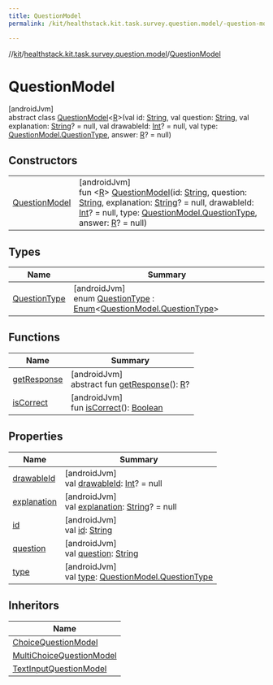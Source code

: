 ```yaml
---
title: QuestionModel
permalink: /kit/healthstack.kit.task.survey.question.model/-question-model/index.html

---
```

//[kit](../../../index.html)/[healthstack.kit.task.survey.question.model](../index.html)/[QuestionModel](index.html)



# QuestionModel



[androidJvm]\
abstract class [QuestionModel](index.html)&lt;[R](index.html)&gt;(val id: [String](https://kotlinlang.org/api/latest/jvm/stdlib/kotlin/-string/index.html), val question: [String](https://kotlinlang.org/api/latest/jvm/stdlib/kotlin/-string/index.html), val explanation: [String](https://kotlinlang.org/api/latest/jvm/stdlib/kotlin/-string/index.html)? = null, val drawableId: [Int](https://kotlinlang.org/api/latest/jvm/stdlib/kotlin/-int/index.html)? = null, val type: [QuestionModel.QuestionType](-question-type/index.html), answer: [R](index.html)? = null)



## Constructors


| | |
|---|---|
| [QuestionModel](-question-model.html) | [androidJvm]<br>fun &lt;[R](index.html)&gt; [QuestionModel](-question-model.html)(id: [String](https://kotlinlang.org/api/latest/jvm/stdlib/kotlin/-string/index.html), question: [String](https://kotlinlang.org/api/latest/jvm/stdlib/kotlin/-string/index.html), explanation: [String](https://kotlinlang.org/api/latest/jvm/stdlib/kotlin/-string/index.html)? = null, drawableId: [Int](https://kotlinlang.org/api/latest/jvm/stdlib/kotlin/-int/index.html)? = null, type: [QuestionModel.QuestionType](-question-type/index.html), answer: [R](index.html)? = null) |


## Types


| Name | Summary |
|---|---|
| [QuestionType](-question-type/index.html) | [androidJvm]<br>enum [QuestionType](-question-type/index.html) : [Enum](https://kotlinlang.org/api/latest/jvm/stdlib/kotlin/-enum/index.html)&lt;[QuestionModel.QuestionType](-question-type/index.html)&gt; |


## Functions


| Name | Summary |
|---|---|
| [getResponse](get-response.html) | [androidJvm]<br>abstract fun [getResponse](get-response.html)(): [R](index.html)? |
| [isCorrect](is-correct.html) | [androidJvm]<br>fun [isCorrect](is-correct.html)(): [Boolean](https://kotlinlang.org/api/latest/jvm/stdlib/kotlin/-boolean/index.html) |


## Properties


| Name | Summary |
|---|---|
| [drawableId](drawable-id.html) | [androidJvm]<br>val [drawableId](drawable-id.html): [Int](https://kotlinlang.org/api/latest/jvm/stdlib/kotlin/-int/index.html)? = null |
| [explanation](explanation.html) | [androidJvm]<br>val [explanation](explanation.html): [String](https://kotlinlang.org/api/latest/jvm/stdlib/kotlin/-string/index.html)? = null |
| [id](id.html) | [androidJvm]<br>val [id](id.html): [String](https://kotlinlang.org/api/latest/jvm/stdlib/kotlin/-string/index.html) |
| [question](question.html) | [androidJvm]<br>val [question](question.html): [String](https://kotlinlang.org/api/latest/jvm/stdlib/kotlin/-string/index.html) |
| [type](type.html) | [androidJvm]<br>val [type](type.html): [QuestionModel.QuestionType](-question-type/index.html) |


## Inheritors


| Name |
|---|
| [ChoiceQuestionModel](../-choice-question-model/index.html) |
| [MultiChoiceQuestionModel](../-multi-choice-question-model/index.html) |
| [TextInputQuestionModel](../-text-input-question-model/index.html) |

